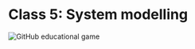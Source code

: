 # Class 5: System modelling

![GitHub educational game](http://www.plantuml.com/plantuml/proxy?cache=no&src=http://www.plantuml.com/plantuml/uml/LOz1JiGm34NtEOKrUyI-2pIiu08Sm2cUQIGdDeuDegUdQSL8NKNoU_dVldP7ywYSC5nQr4oM4iuk1X-T3B13R6_IJIjpKMmEbrTLBZDwaNOP1ggUXRVYxv5tTY--H4vffC3Jot0dc1TafdOdCFeAwfwsyQ27FK77gao06rT9n_JnsyZ36lX2EuRIRc9rN-S_PxHDeB6kJAc94sHnbph1g1icO9Pmk1Kc_rNgpop7HVsyAhR-GtREfM_aEFgkr3wZyXy0)
